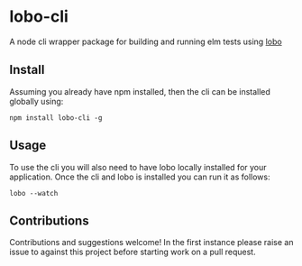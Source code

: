 # lobo-cli

A node cli wrapper package for building and running elm tests using [lobo](https://www.npmjs.com/package/lobo)

## Install
Assuming you already have npm installed, then the cli can be installed
globally using:
```
npm install lobo-cli -g
```

## Usage
To use the cli you will also need to have lobo locally installed for your
application. Once the cli and lobo is installed you can run it as follows:
``` 
lobo --watch 
```

## Contributions
Contributions and suggestions welcome! In the first instance please raise 
an issue to against this project before starting work on a pull request.
